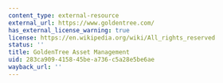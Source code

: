 ```yaml
---
content_type: external-resource
external_url: https://www.goldentree.com/
has_external_license_warning: true
license: https://en.wikipedia.org/wiki/All_rights_reserved
status: ''
title: GoldenTree Asset Management
uid: 283ca909-4158-45be-a736-c5a28e5be6ae
wayback_url: ''
---
```

